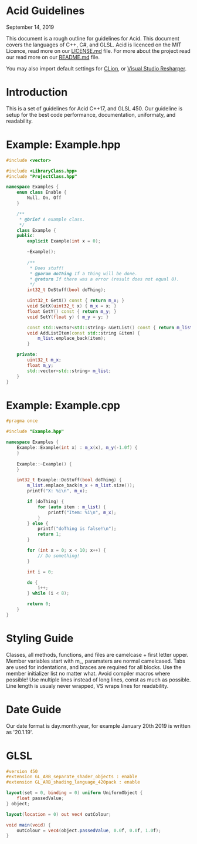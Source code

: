 # Acid Guidelines 
September 14, 2019
 
This document is a rough outline for guidelines for Acid. This document covers the languages of C++, C#, and GLSL. Acid is licenced on the MIT Licence, read more on our [LICENSE.md](../LICENSE.md) file. For more about the project read our read more on our [README.md](../README.md) file.

You may also import default settings for [CLion](CLion-Settings.jar), or [Visual Studio Resharper](Resharper.DotSettings).

# Introduction 
This is a set of guidelines for Acid C++17, and GLSL 450. Our guideline is setup for the best code performance, documentation, uniformaty, and readability.

# Example: Example.hpp
```cpp
#include <vector>

#include <LibraryClass.hpp>
#include "ProjectClass.hpp"

namespace Examples {
	enum class Enable {
		Null, On, Off
	}

	/**
	 * @brief A example class.
	 */
	class Example {
	public:
		explicit Example(int x = 0);

		~Example();
	
		/**
		 * Does stuff!
		 * @param doThing If a thing will be done.
		 * @return If there was a error (result does not equal 0).
		 */
		int32_t DoStuff(bool doThing);

		uint32_t GetX() const { return m_x; }
		void SetX(uint32_t x) { m_x = x; }
		float GetY() const { return m_y; }
		void SetY(float y) { m_y = y; }

		const std::vector<std::string> &GetList() const { return m_list; }
		void AddListItem(const std::string &item) {
			m_list.emplace_back(item);
		}

	private:
		uint32_t m_x;
		float m_y;
		std::vector<std::string> m_list;
	}
}
```

# Example: Example.cpp
```cpp
#pragma once

#include "Example.hpp"

namespace Examples {
	Example::Example(int x) : m_x(x), m_y(-1.0f) {
	}
	
	Example::~Example() {
	}

	int32_t Example::DoStuff(bool doThing) {
		m_list.emplace_back(m_x + m_list.size());
		printf("X: %i\n", m_x);

		if (doThing) {
			for (auto item : m_list) {
				printf("Item: %i\n", m_x);
			}
		} else {
			printf("doThing is false!\n");
			return 1;
		}

		for (int x = 0; x < 10; x++) {
			// Do something!
		}

		int i = 0;

		do {
			i++;
		} while (i < 8);

		return 0;
	}
}
```

# Styling Guide
Classes, all methods, functions, and files are camelcase + first letter upper. Member variables start with m_, paramaters are normal camelcased. Tabs are used for indentations, and braces are required for all blocks. Use the member initializer list no matter what. Avoid compiler macros where possible! Use multiple lines instead of long lines, const as much as possible. Line length is usualy never wrapped, VS wraps lines for readability.

# Date Guide
Our date format is day.month.year, for example January 20th 2019 is written as '20.1.19'. 

# GLSL
```glsl
#version 450
#extension GL_ARB_separate_shader_objects : enable
#extension GL_ARB_shading_language_420pack : enable

layout(set = 0, binding = 0) uniform UniformObject {
	float passedValue;
} object;

layout(location = 0) out vec4 outColour;

void main(void) {
	outColour = vec4(object.passedValue, 0.0f, 0.0f, 1.0f);
}
```
